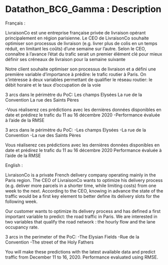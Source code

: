 # Datathon_BCG_Gamma : Description

Français : 

LivraisonCo est une entreprise française privée de livraison opérant principalement en région parisienne. 
Le CEO de LivraisonCo souhaite optimiser son processus de livraison (e.g. livrer plus de colis en un temps réduit, en limitant les coûts) d’une semaine sur l’autre. 
Selon le CEO, connaître à l’avance l’état du trafic serait un premier élément clé pour mieux définir ses créneaux de livraison pour la semaine suivante


Notre client souhaite optimiser son processus de livraison et a défini une première variable d’importance à prédire: le trafic routier à Paris. On s’intéresse à deux variables permettant de qualifier le réseau routier: le débit horaire et le taux d’occupation de la voie

3 arcs dans le périmètre du PoC:
Les champs Elysées
La rue de la Convention
La rue des Saints Pères

-Vous réaliserez ces prédictions avec les dernières données disponibles en date et prédirez le trafic du 11 au 16 décembre 2020
-Performance évaluée à l’aide de la RMSE

3 arcs dans le périmètre du PoC:
-Les champs Elysées
-La rue de la Convention
-La rue des Saints Pères

Vous réaliserez ces prédictions avec les dernières données disponibles en date et prédirez le trafic du 11 au 16 décembre 2020
Performance évaluée à l’aide de la RMSE


English : 

LivraisonCo is a private French delivery company operating mainly in the Paris region. 
The CEO of LivraisonCo wants to optimize his delivery process (e.g. deliver more parcels in a shorter time, while limiting costs) from one week to the next. 
According to the CEO, knowing in advance the state of the traffic would be a first key element to better define its delivery slots for the following week.


Our customer wants to optimize its delivery process and has defined a first important variable to predict: the road traffic in Paris. We are interested in two variables that qualify the road network : the hourly flow and the lane occupancy rate.

3 arcs in the perimeter of the PoC:
-The Elysian Fields
-Rue de la Convention
-The street of the Holy Fathers

You will make these predictions with the latest available data and predict traffic from December 11 to 16, 2020.
Performance evaluated using RMSE.
